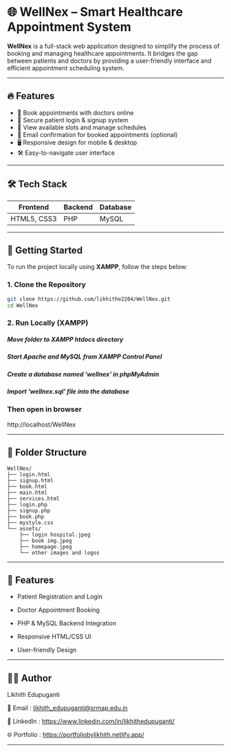 # 🌐 WellNex – Smart Healthcare Appointment System

**WellNex** is a full-stack web application designed to simplify the process of booking and managing healthcare appointments. It bridges the gap between patients and doctors by providing a user-friendly interface and efficient appointment scheduling system.

---

## 🔥 Features

- 🏥 Book appointments with doctors online
- 🔐 Secure patient login & signup system
- 📅 View available slots and manage schedules
- 📧 Email confirmation for booked appointments (optional)
- 🖥️ Responsive design for mobile & desktop
- 🛠️ Easy-to-navigate user interface

---

## 🛠️ Tech Stack

| Frontend | Backend | Database |
|----------|---------|----------|
| HTML5, CSS3 | PHP | MySQL |

---

## 🚀 Getting Started

To run the project locally using **XAMPP**, follow the steps below:

### 1. Clone the Repository

```bash
git clone https://github.com/likhithe2204/WellNex.git
cd WellNex
```

### 2. Run Locally (XAMPP)
##### Move folder to XAMPP htdocs directory
##### Start Apache and MySQL from XAMPP Control Panel
##### Create a database named 'wellnex' in phpMyAdmin
##### Import 'wellnex.sql' file into the database

### Then open in browser
http://localhost/WellNex

---

## 📁 Folder Structure

```
WellNex/
├── login.html
├── signup.html
├── book.html
├── main.html
├── services.html
├── login.php
├── signup.php
├── book.php
├── mystyle.css
└── assets/
    ├── login hospital.jpeg
    ├── book img.jpeg
    ├── homepage.jpeg
    └── other images and logos
```


---

## 🔑 Features

* Patient Registration and Login

* Doctor Appointment Booking

* PHP & MySQL Backend Integration

* Responsive HTML/CSS UI

* User-friendly Design

---

## 👨‍💻 Author

Likhith Edupuganti

📧 Email : likhith_edupuganti@srmap.edu.in

🔗 LinkedIn : https://www.linkedin.com/in/likhithedupuganti/

🌐 Portfolio : https://portfoliobylikhith.netlify.app/

---


